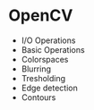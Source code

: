 # OpenCV 
* I/O Operations
* Basic Operations
* Colorspaces
* Blurring
* Tresholding
* Edge detection
* Contours